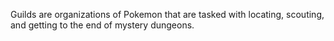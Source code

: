 Guilds are organizations of Pokemon that are tasked with locating, scouting, and getting to the end of mystery dungeons.